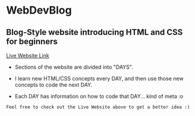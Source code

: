 # WebDevBlog


## Blog-Style website introducing HTML and CSS for beginners

[Live Website Link](https://zaeyyd.github.io/WebDevBlog)

* Sections of the website are divided into "DAYS". 

* I learn new HTML/CSS concepts every DAY, and then use those new concepts to code the next DAY. 

* Each DAY has information on how to code that DAY... kind of meta :o 

```Feel free to check out the Live Website above to get a better idea :)```




